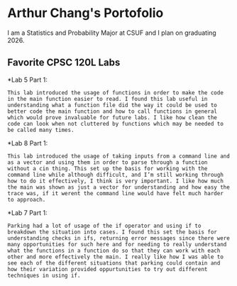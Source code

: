 # Arthur Chang's Portofolio

I am a Statistics and Probability Major at CSUF and I plan on graduating 2026.

## Favorite CPSC 120L Labs

*Lab 5 Part 1: 

    This lab introduced the usage of functions in order to make the code in the main function easier to read. I found this lab useful in understanding what a function file did the way it could be used to better code the main function and how to call functions in general which would prove invaluable for future labs. I like how clean the code can look when not cluttered by functions which may be needed to be called many times.


*Lab 8 Part 1:

    This lab introduced the usage of taking inputs from a command line and as a vector and using them in order to parse through a function without a cin thing. This set up the basis for working with the command line while although difficult, and I’m still working through how to do it effectively, I think is very important. I like how much the main was shown as just a vector for understanding and how easy the trace was, if it werent the command line would have felt much harder to approach.


*Lab 7 Part 1:

    Parking had a lot of usage of the if operator and using if to breakdown the situation into cases. I found this set the basis for understanding checks in ifs, returning error messages since there were many opportunities for such here and for needing to really understand what the functions in a function do so that they can work with each other and more effectively the main. I really like how I was able to see each of the different situations that parking could contain and how their variation provided oppurtunities to try out different techniques in using if.
